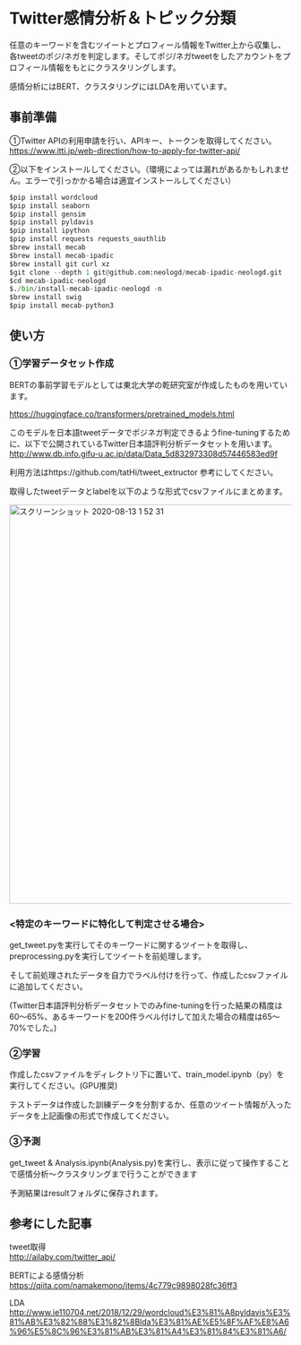 # Twitter感情分析＆トピック分類

任意のキーワードを含むツイートとプロフィール情報をTwitter上から収集し、各tweetのポジ/ネガを判定します。そしてポジ/ネガtweetをしたアカウントをプロフィール情報をもとにクラスタリングします。

感情分析にはBERT、クラスタリングにはLDAを用いています。


## 事前準備

①Twitter APIの利用申請を行い、APIキー、トークンを取得してください。 <br> https://www.itti.jp/web-direction/how-to-apply-for-twitter-api/

②以下をインストールしてください。（環境によっては漏れがあるかもしれません。エラーで引っかかる場合は適宜インストールしてください）
```python
$pip install wordcloud
$pip install seaborn
$pip install gensim
$pip install pyldavis
$pip install ipython
$pip install requests requests_oauthlib
$brew install mecab
$brew install mecab-ipadic
$brew install git curl xz
$git clone --depth 1 git@github.com:neologd/mecab-ipadic-neologd.git
$cd mecab-ipadic-neologd
$./bin/install-mecab-ipadic-neologd -n
$brew install swig
$pip install mecab-python3
```
## 使い方

### ①学習データセット作成

BERTの事前学習モデルとしては東北大学の乾研究室が作成したものを用いています。

https://huggingface.co/transformers/pretrained_models.html

このモデルを日本語tweetデータでポジネガ判定できるようfine-tuningするために、以下で公開されているTwitter日本語評判分析データセットを用います。<br>
http://www.db.info.gifu-u.ac.jp/data/Data_5d832973308d57446583ed9f 

利用方法はhttps://github.com/tatHi/tweet_extructor 参考にしてください。

取得したtweetデータとlabelを以下のような形式でcsvファイルにまとめます。

<img width="713" alt="スクリーンショット 2020-08-13 1 52 31" src="https://user-images.githubusercontent.com/62980317/90303682-d9710e00-deea-11ea-84f9-51febc342b14.png">

### <特定のキーワードに特化して判定させる場合>

get_tweet.pyを実行してそのキーワードに関するツイートを取得し、preprocessing.pyを実行してツイートを前処理します。

そして前処理されたデータを自力でラベル付けを行って、作成したcsvファイルに追加してください。

(Twitter日本語評判分析データセットでのみfine-tuningを行った結果の精度は60〜65%、あるキーワードを200件ラベル付けして加えた場合の精度は65〜70%でした。)


### ②学習

作成したcsvファイルをディレクトリ下に置いて、train_model.ipynb（py）を実行してください。(GPU推奨)

テストデータは作成した訓練データを分割するか、任意のツイート情報が入ったデータを上記画像の形式で作成してください。

### ③予測

get_tweet & Analysis.ipynb(Analysis.py)を実行し、表示に従って操作することで感情分析〜クラスタリングまで行うことができます

予測結果はresultフォルダに保存されます。

## 参考にした記事

tweet取得<br>
http://ailaby.com/twitter_api/

BERTによる感情分析<br>
https://qiita.com/namakemono/items/4c779c9898028fc36ff3

LDA<br>
http://www.ie110704.net/2018/12/29/wordcloud%E3%81%A8pyldavis%E3%81%AB%E3%82%88%E3%82%8Blda%E3%81%AE%E5%8F%AF%E8%A6%96%E5%8C%96%E3%81%AB%E3%81%A4%E3%81%84%E3%81%A6/
